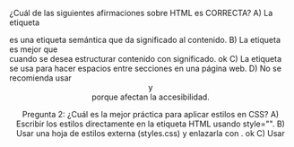 ¿Cuál de las siguientes afirmaciones sobre HTML es CORRECTA?
A) La etiqueta <div> es una etiqueta semántica que da significado al contenido.
B) La etiqueta <section> es mejor que <div> cuando se desea estructurar contenido con significado. ok
C) La etiqueta <br> se usa para hacer espacios entre secciones en una página web.
D) No se recomienda usar <header> y <footer> porque afectan la accesibilidad.

Pregunta 2: ¿Cuál es la mejor práctica para aplicar estilos en CSS?
A) Escribir los estilos directamente en la etiqueta HTML usando style="".
B) Usar una hoja de estilos externa (styles.css) y enlazarla con <link>. ok
C) Usar <style> en el <head> de cada página individual.
D) No usar CSS, solo editar el contenido en HTML.

Pregunta 3: ¿Cuál es la diferencia entre class e id en CSS?
A) Un id se puede usar en varios elementos, pero class solo en uno.
B) class se usa para múltiples elementos, mientras que id es único para cada elemento. ok
C) No hay diferencia, ambos pueden aplicarse a cualquier número de elementos.
D) id se usa para aplicar estilos y class solo para JavaScript.

Pregunta 4: ¿Cuál es la mejor forma de capturar eventos de clic en JavaScript?
A) Usar onclick directamente en la etiqueta HTML.
B) Definir la función dentro del atributo onclick en HTML.
C) Usar document.getElementById("boton").addEventListener("click", function() {}); en JavaScript. ok
D) No es necesario capturar eventos, los botones funcionan automáticamente.

Pregunta 5: ¿Cuál es la diferencia entre innerHTML y textContent en JavaScript?
A) innerHTML muestra solo texto, mientras que textContent también interpreta HTML.
B) textContent muestra solo texto sin interpretar HTML, mientras que innerHTML permite insertar código HTML dentro de un elemento. ok
C) textContent es más lento que innerHTML porque procesa más información.
D) No hay ninguna diferencia entre ambos.

Pregunta Código: contruir una calculadora de IMC usando, CSS y JavaScript, Explicando cada parte en detalle.

Parte 1: (1 punto) creacion de la estructura base en HTML
    *Input necesario
    *Boton de calcular
    *Area de resultado

Parte 2: (1 punto) Aplica estilos con CSS
